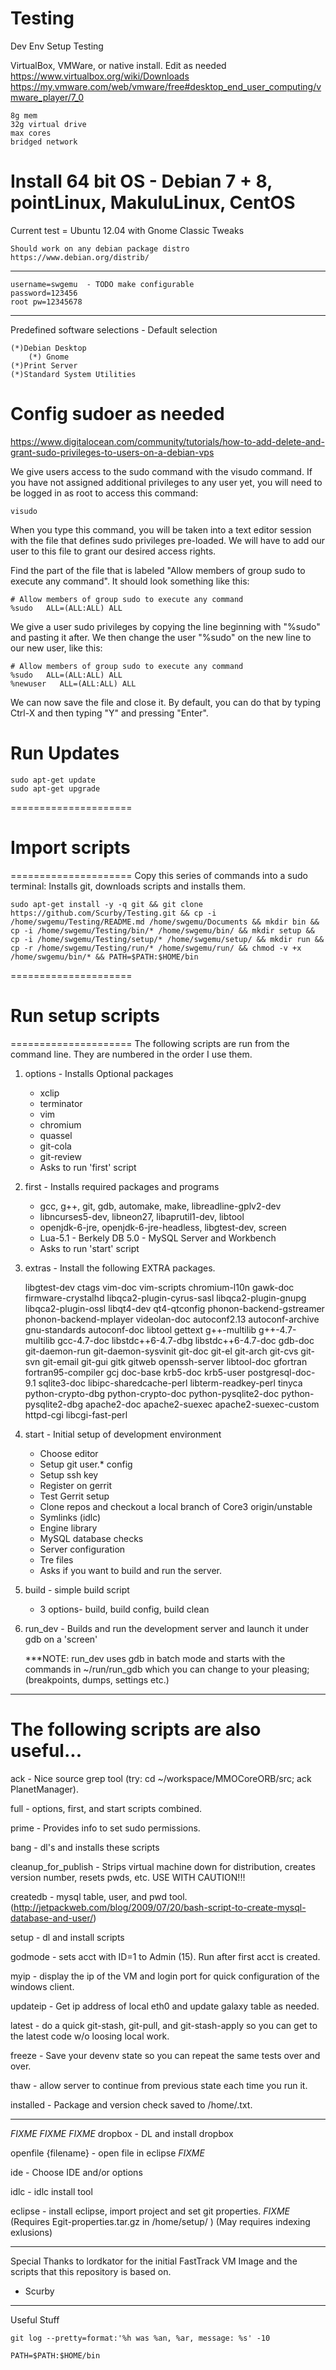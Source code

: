 # Testing
Dev Env Setup Testing

VirtualBox, VMWare, or native install. Edit as needed 
https://www.virtualbox.org/wiki/Downloads 
https://my.vmware.com/web/vmware/free#desktop_end_user_computing/vmware_player/7_0

	8g mem
	32g virtual drive
	max cores
	bridged network

# Install 64 bit OS - Debian 7 + 8, pointLinux, MakuluLinux, CentOS
Current test = Ubuntu 12.04 with Gnome Classic Tweaks
 
	Should work on any debian package distro
	https://www.debian.org/distrib/
****************
	username=swgemu  - TODO make configurable
	password=123456
	root pw=12345678
****************
Predefined software selections - Default selection

	(*)Debian Desktop
	    (*) Gnome
	(*)Print Server
	(*)Standard System Utilities
# Config sudoer as needed 

https://www.digitalocean.com/community/tutorials/how-to-add-delete-and-grant-sudo-privileges-to-users-on-a-debian-vps

We give users access to the sudo command with the visudo command. If you have not assigned additional privileges to any user yet, you will need to be logged in as root to access this command:

	visudo
	
When you type this command, you will be taken into a text editor session with the file that defines sudo privileges pre-loaded. We will have to add our user to this file to grant our desired access rights.

Find the part of the file that is labeled "Allow members of group sudo to execute any command". It should look something like this:

	# Allow members of group sudo to execute any command
	%sudo   ALL=(ALL:ALL) ALL

	
We give a user sudo privileges by copying the line beginning with "%sudo" and pasting it after. We then change the user "%sudo" on the new line to our new user, like this:

	# Allow members of group sudo to execute any command
	%sudo   ALL=(ALL:ALL) ALL
	%newuser   ALL=(ALL:ALL) ALL
	
We can now save the file and close it. By default, you can do that by typing Ctrl-X and then typing "Y" and pressing "Enter".

# Run Updates

	sudo apt-get update
	sudo apt-get upgrade
=====================
# Import scripts  
=====================
Copy this series of commands into a sudo terminal: Installs git, downloads scripts and installs them.

	sudo apt-get install -y -q git && git clone https://github.com/Scurby/Testing.git && cp -i /home/swgemu/Testing/README.md /home/swgemu/Documents && mkdir bin && cp -i /home/swgemu/Testing/bin/* /home/swgemu/bin/ && mkdir setup && cp -i /home/swgemu/Testing/setup/* /home/swgemu/setup/ && mkdir run && cp -r /home/swgemu/Testing/run/* /home/swgemu/run/ && chmod -v +x /home/swgemu/bin/* && PATH=$PATH:$HOME/bin

=====================
# Run setup scripts
=====================
The following scripts are run from the command line. They are numbered in the order I use them. 

1. options - Installs Optional packages

	- xclip 
	- terminator 
	- vim 
	- chromium 
	- quassel
	- git-cola
	- git-review
	- Asks to run 'first' script
        
2. first - Installs required packages and programs

	- gcc, g++, git, gdb, automake, make, libreadline-gplv2-dev
	- libncurses5-dev, libneon27, libaprutil1-dev, libtool
	- openjdk-6-jre, openjdk-6-jre-headless, libgtest-dev, screen
	- Lua-5.1 - Berkely DB 5.0 - MySQL Server and Workbench
	- Asks to run 'start' script

3. extras - Install the following EXTRA packages.
	
	libgtest-dev ctags vim-doc vim-scripts chromium-l10n gawk-doc 
	firmware-crystalhd libqca2-plugin-cyrus-sasl libqca2-plugin-gnupg 
	libqca2-plugin-ossl libqt4-dev qt4-qtconfig phonon-backend-gstreamer 
	phonon-backend-mplayer videolan-doc autoconf2.13 autoconf-archive 
	gnu-standards autoconf-doc libtool gettext g++-multilib 
	g++-4.7-multilib gcc-4.7-doc libstdc++6-4.7-dbg libstdc++6-4.7-doc 
	gdb-doc git-daemon-run git-daemon-sysvinit git-doc git-el git-arch 
	git-cvs git-svn git-email git-gui gitk gitweb openssh-server 
	libtool-doc gfortran fortran95-compiler gcj doc-base krb5-doc 
	krb5-user postgresql-doc-9.1 sqlite3-doc libipc-sharedcache-perl 
	libterm-readkey-perl tinyca python-crypto-dbg python-crypto-doc 
	python-pysqlite2-doc python-pysqlite2-dbg apache2-doc apache2-suexec 
	apache2-suexec-custom httpd-cgi libcgi-fast-perl 

4. start - Initial setup of development environment

	- Choose editor
	- Setup git user.* config
	- Setup ssh key
	- Register on gerrit
	- Test Gerrit setup
	- Clone repos and checkout a local branch of Core3 origin/unstable
	- Symlinks (idlc)
	- Engine library
	- MySQL database checks
	- Server configuration
	- Tre files
	- Asks if you want to build and run the server. 

5. build - simple build script

	- 3 options- build, build config, build clean

6. run_dev - Builds and run the development server and launch it under gdb on a 'screen'

	***NOTE: run_dev uses gdb in batch mode and starts with the commands
	in ~/run/run_gdb which you can change to your pleasing;
	(breakpoints, dumps, settings etc.)
**************************************************************************************
# The following scripts are also useful...

ack - Nice source grep tool (try: cd ~/workspace/MMOCoreORB/src; ack PlanetManager).

full - options, first, and start scripts combined.

prime - Provides info to set sudo permissions.

bang - dl's and installs these scripts

cleanup_for_publish - Strips virtual machine down for distribution, creates version number, resets pwds, etc. USE WITH CAUTION!!!

createdb - mysql table, user, and pwd tool.
(http://jetpackweb.com/blog/2009/07/20/bash-script-to-create-mysql-database-and-user/)

setup - dl and install scripts

godmode - sets acct with ID=1 to Admin (15). Run after first acct is created.

myip -  display the ip of the VM and login port for quick configuration of the windows client.

updateip - Get ip address of local eth0 and update galaxy table as needed.

latest - do a quick git-stash, git-pull, and git-stash-apply so you can get to the latest code w/o loosing local work.

freeze - Save your devenv state so you can repeat the same tests over and over.

thaw - allow server to continue from previous state each time you run it.

installed - Package and version check saved to /home/<file>.txt.

**************************************************************************************
*FIXME* *FIXME* *FIXME*
dropbox - DL and install dropbox

openfile {filename} - open file in eclipse *FIXME*

ide - Choose IDE and/or options

idlc - idlc install tool

eclipse - install eclipse, import project and set git properties. *FIXME*
	(Requires Egit-properties.tar.gz in /home/setup/ )
	(May requires indexing exlusions)

**************************************************************************************
Special Thanks to lordkator for the initial FastTrack VM Image and the scripts that this repository is based on. 
- Scurby

**************************************************************************************

Useful Stuff

	git log --pretty=format:'%h was %an, %ar, message: %s' -10

	PATH=$PATH:$HOME/bin

